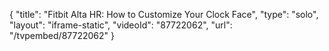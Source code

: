 {
    "title": "Fitbit Alta HR: How to Customize Your Clock Face",
    "type": "solo",
    "layout": "iframe-static",
    "videoId": "87722062",
    "url": "\/tvpembed\/87722062"
}